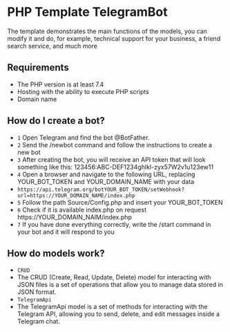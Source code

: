 # PHP Template TelegramBot
The template demonstrates the main functions of the models, you can modify it and do, for example, technical support for your business, a friend search service, and much more

## Requirements
- The PHP version is at least 7.4
- Hosting with the ability to execute PHP scripts
- Domain name

## How do I create a bot?
- `1` Open Telegram and find the bot @BotFather.
- `2` Send the /newbot command and follow the instructions to create a new bot
- `3` After creating the bot, you will receive an API token that will look something like this: 123456:ABC-DEF1234ghIkl-zyx57W2v1u123ew11
- `4` Open a browser and navigate to the following URL, replacing YOUR_BOT_TOKEN and YOUR_DOMAIN_NAME with your data
- ```https://api.telegram.org/botYOUR_BOT_TOKEN/setWebhook?url=https://YOUR_DOMAIN_NAME/index.php```
- `5` Follow the path Source/Config.php and insert your YOUR_BOT_TOKEN
- `6` Check if it is available index.php on request https://YOUR_DOMAIN_NAIM/index.php
- `7` If you have done everything correctly, write the /start command in your bot and it will respond to you

## How do models work?
- `CRUD`
- The CRUD (Create, Read, Update, Delete) model for interacting with JSON files is a set of operations that allow you to manage data stored in JSON format.
- `TelegramApi`
- The TelegramApi model is a set of methods for interacting with the Telegram API, allowing you to send, delete, and edit messages inside a Telegram chat.


